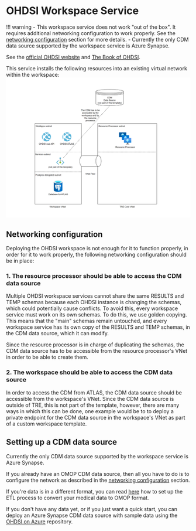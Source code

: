 # OHDSI Workspace Service

!!! warning
    - This workspace service does not work "out of the box". It requires additional networking configuration to work properly. See the [networking configuration](#networking-configuration) section for more details.
    - Currently the only CDM data source supported by the workspace service is Azure Synapse.

See the [official OHDSI website](https://www.ohdsi.org/) and [The Book of OHDSI](https://ohdsi.github.io/TheBookOfOhdsi/).  

This service installs the following resources into an existing virtual network within the workspace:
![OHDSI ATLAS Workspace Service](images/ohdsi_service.png)

## Networking configuration
Deploying the OHDSI workspace is not enough for it to function properly, in order for it to work properly, the following networking configuration should be in place:

### 1. The resource processor should be able to access the CDM data source
Multiple OHDSI workspace services cannot share the same RESULTS and TEMP schemas because each OHDSI instance is changing the schemas, which could potentially cause conflicts.
To avoid this, every workspace service must work on its own schemas. To do this, we use golden copying.
This means that the "main" schemas remain untouched, and every workspace service has its own copy of the RESULTS and TEMP schemas, in the CDM data source, which it can modify.

Since the resource processor is in charge of duplicating the schemas, the CDM data source has to be accessible from the resource processor's VNet in order to be able to create them.

### 2. The workspace should be able to access the CDM data source
In order to access the CDM from ATLAS, the CDM data source should be accessible from the workspace's VNet.
Since the CDM data source is outside of TRE, this is not part of the template, however, there are many ways in which this can be done,
one example would be to to deploy a private endpoint for the CDM data source in the workspace's VNet as part of a custom workspace template.

## Setting up a CDM data source
Currently the only CDM data source supported by the workspace service is Azure Synapse.  

If you already have an OMOP CDM data source, then all you have to do is to configure the network as described in the [networking configuration](#networking-configuration) section.  

If you're data is in a different format, you can read [here](https://ohdsi.github.io/TheBookOfOhdsi/ExtractTransformLoad.html) how to set up the ETL process to convert your medical data to OMOP format.  

If you don't have any data yet, or if you just want a quick start, you can deploy an Azure Synapse CDM data source with sample data using the [OHDSI on Azure](https://github.com/microsoft/OHDSIonAzure) repository.
